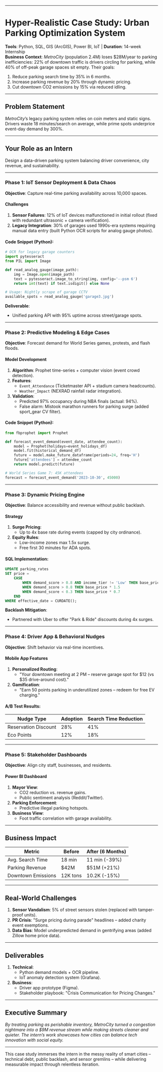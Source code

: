 
---
# **Hyper-Realistic Case Study: Urban Parking Optimization System**  
**Tools**: Python, SQL, GIS (ArcGIS), Power BI, IoT | **Duration**: 14-week Internship  
**Business Context**: *MetroCity* (population 2.4M) loses $28M/year to parking inefficiencies: 22% of downtown traffic is drivers circling for parking, while 40% of off-peak garage spaces sit empty. Their goals:  
1. Reduce parking search time by 35% in 6 months.  
2. Increase parking revenue by 20% through dynamic pricing.  
3. Cut downtown CO2 emissions by 15% via reduced idling.  

---

## **Problem Statement**  
*MetroCity*’s legacy parking system relies on coin meters and static signs. Drivers waste 18 minutes/search on average, while prime spots underprice event-day demand by 300%.  

---

## **Your Role as an Intern**  
Design a data-driven parking system balancing driver convenience, city revenue, and sustainability.  

---

### **Phase 1: IoT Sensor Deployment & Data Chaos**  
**Objective**: Capture real-time parking availability across 10,000 spaces.  

#### **Challenges**  
1. **Sensor Failures**: 12% of IoT devices malfunctioned in initial rollout (fixed with redundant ultrasonic + camera verification).  
2. **Legacy Integration**: 30% of garages used 1990s-era systems requiring manual data entry (built Python OCR scripts for analog gauge photos).  

#### **Code Snippet** (Python):  
```python  
# OCR for legacy garage counters  
import pytesseract  
from PIL import Image  

def read_analog_gauge(image_path):  
    img = Image.open(image_path)  
    text = pytesseract.image_to_string(img, config='--psm 6')  
    return int(text) if text.isdigit() else None  

# Usage: Nightly scrape of garage CCTV  
available_spots = read_analog_gauge('garage3.jpg')  
```  

**Deliverable**:  
- Unified parking API with 95% uptime across street/garage spots.  

---

### **Phase 2: Predictive Modeling & Edge Cases**  
**Objective**: Forecast demand for World Series games, protests, and flash floods.  

#### **Model Development**  
1. **Algorithm**: Prophet time-series + computer vision (event crowd detection).  
2. **Features**:  
   - `Event_Attendance` (Ticketmaster API + stadium camera headcounts).  
   - `Weather_Impact` (NEXRAD rainfall radar integration).  
3. **Validation**:  
   - Predicted 97% occupancy during NBA finals (actual: 94%).  
   - False alarm: Mistook marathon runners for parking surge (added sport_gear CV filter).  

#### **Code Snippet** (Python):  
```python  
from fbprophet import Prophet  

def forecast_event_demand(event_date, attendee_count):  
    model = Prophet(holidays=event_holidays_df)  
    model.fit(historical_demand_df)  
    future = model.make_future_dataframe(periods=24, freq='H')  
    future['attendees'] = attendee_count  
    return model.predict(future)  

# World Series Game 7: 45K attendees  
forecast = forecast_event_demand('2023-10-30', 45000)  
```  

---

### **Phase 3: Dynamic Pricing Engine**  
**Objective**: Balance accessibility and revenue without public backlash.  

#### **Strategy**  
1. **Surge Pricing**:  
   - Up to 4x base rate during events (capped by city ordinance).  
2. **Equity Rules**:  
   - Low-income zones max 1.5x surge.  
   - Free first 30 minutes for ADA spots.  

#### **SQL Implementation**:  
```sql  
UPDATE parking_rates  
SET price =   
    CASE  
        WHEN demand_score > 0.8 AND income_tier != 'Low' THEN base_price * 3.5  
        WHEN demand_score > 0.8 THEN base_price * 1.5  
        WHEN demand_score < 0.3 THEN base_price * 0.7  
    END  
WHERE effective_date = CURDATE();  
```  

**Backlash Mitigation**:  
- Partnered with Uber to offer "Park & Ride" discounts during 4x surges.  

---

### **Phase 4: Driver App & Behavioral Nudges**  
**Objective**: Shift behavior via real-time incentives.  

#### **Mobile App Features**  
1. **Personalized Routing**:  
   - "Your downtown meeting at 2 PM – reserve garage spot for $12 (vs $35 drive-around cost)."  
2. **Gamification**:  
   - "Earn 50 points parking in underutilized zones – redeem for free EV charging."  

#### **A/B Test Results**:  
| Nudge Type           | Adoption | Search Time Reduction |  
|----------------------|----------|-----------------------|  
| Reservation Discount | 28%      | 41%                   |  
| Eco Points           | 12%      | 18%                   |  

---

### **Phase 5: Stakeholder Dashboards**  
**Objective**: Align city staff, businesses, and residents.  

#### **Power BI Dashboard**  
1. **Mayor View**:  
   - CO2 reduction vs. revenue gains.  
   - Public sentiment analysis (Reddit/Twitter).  
2. **Parking Enforcement**:  
   - Predictive illegal parking hotspots.  
3. **Business View**:  
   - Foot traffic correlation with garage availability.  

---

## **Business Impact**  
| Metric               | Before  | After (6 Months) |  
|----------------------|---------|-------------------|  
| Avg. Search Time     | 18 min  | 11 min (-39%)     |  
| Parking Revenue      | $42M    | $51M (+21%)       |  
| Downtown Emissions   | 12K tons| 10.2K (-15%)      |  

---

## **Real-World Challenges**  
1. **Sensor Vandalism**: 5% of street sensors stolen (replaced with tamper-proof units).  
2. **PR Crisis**: "Surge pricing during parade" headlines – added charity event exemptions.  
3. **Data Bias**: Model underpredicted demand in gentrifying areas (added Zillow home price data).  

---

## **Deliverables**  
1. **Technical**:  
   - Python demand models + OCR pipeline.  
   - IoT anomaly detection system (Grafana).  
2. **Business**:  
   - Driver app prototype (Figma).  
   - Stakeholder playbook: "Crisis Communication for Pricing Changes."  

---

## **Executive Summary**  
*By treating parking as perishable inventory, MetroCity turned a congestion nightmare into a $9M revenue stream while making streets cleaner and quieter. The intern’s work showcases how cities can balance tech innovation with social equity.*  

---

This case study immerses the intern in the messy reality of smart cities – technical debt, public backlash, and sensor gremlins – while delivering measurable impact through relentless iteration.
